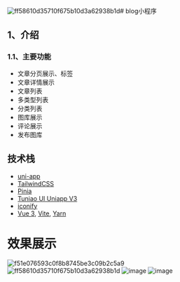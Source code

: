 ![ff58610d35710f675b10d3a62938b1d](https://github.com/user-attachments/assets/a8154012-c125-459b-bfaa-c074ba505a33)# blog小程序
## 1、介绍
### 1.1、主要功能
- 文章分页展示、标签
- 文章详情展示
- 文章列表
- 多类型列表
- 分类列表
- 图库展示
- 评论展示
- 发布图库
## 技术栈
- [uni-app](https://uniapp.dcloud.io/)
- [TailwindCSS](https://tailwindcss.com/)
- [Pinia](https://pinia.vuejs.org/)
- [Tuniao UI Uniapp V3](https://vue3.tuniaokj.com/)
- [iconify](https://icon-sets.iconify.design/)
- [Vue 3](https://github.com/vuejs/core), [Vite](https://github.com/vitejs/vite), [Yarn](https://github.com/yarnpkg/yarn)
# 效果展示
![f51e076593c0f8b8745be3c09b2c5a9](https://github.com/user-attachments/assets/c887e2b4-0ea6-4f6b-aed2-2df21c1e1570)
![ff58610d35710f675b10d3a62938b1d](https://github.com/user-attachments/assets/6f0f489e-c68f-4bda-bf91-cebd845640ec)
![image](https://github.com/user-attachments/assets/fac5fda8-57b5-40da-ae6a-bf816a764b8e)
![image](https://github.com/user-attachments/assets/3a81fc9a-917c-45a2-ac09-a5657006723c)
